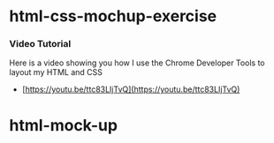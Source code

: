 # html-css-mochup-exercise

### Video Tutorial

Here is a video showing you how I use the Chrome Developer Tools to layout my HTML and CSS

- [https://youtu.be/ttc83LIjTvQ](https://youtu.be/ttc83LIjTvQ)
# html-mock-up
